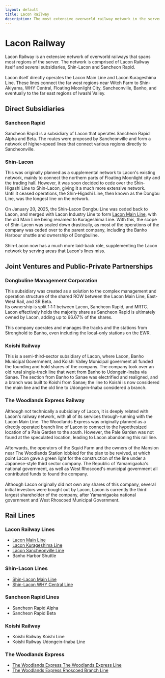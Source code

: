 ```yaml
---
layout: default
title: Lacon Railway
description: The most extensive overworld railway network in the server
---
```


# Lacon Railway

Lacon Railway is an extensive network of overworld railways that spans most regions of the server.
The network is comprised of Lacon Railway itself and several subsidiaries, Shin-Lacon and Sancheon Rapid.
<br><br>
Lacon itself directly operates the Lacon Main Line and Lacon Kurageshima Line. These lines connect the far
west regions near Witch Farm to Shin-Akiyama, WHY Central, Floating Moonlight City, Sancheonville, Banho, and
eventually to the far east regions of Iwashi Valley.

## Direct Subsidiaries

### Sancheon Rapid

Sancheon Rapid is a subsidiary of Lacon that operates Sancheon Rapid Alpha and Beta.
The routes were proposed by Sancheonville and form a network of higher-speed lines that connect various
regions directly to Sancheonville.

### Shin-Lacon

This was originally planned as a supplemental network to Lacon's existing network, mainly to connect
the northern parts of Floating Moonlight city and the trading hall. However, it was soon decided to
cede over the Shin-Higashi Line to Shin-Lacon, giving it a much more extensive network.
<br>Until it ceased operations, the Shin-Higashi Line, then known as the Dongbu Line,
was the longest line on the network.<br><br>
On January 20, 2025, the Shin-Lacon Dongbu Line was ceded back to Lacon, and merged with Lacon Industry Line
to form [Lacon Main Line](lcn-main-line), with the old Main Line being renamed to Kurageshima Line.
With this, the scope of Shin-Lacon was scaled down drastically, as most of the operations of the company
was ceded over to the parent company, including the Banho Harbour shuttle and ownership of Dongbuline.<br><br>
Shin-Lacon now has a much more laid-back role, supplementing the Lacon network by serving areas that Lacon's
lines miss.

## Joint Ventures and Public-Private Partnerships

### Dongbuline Management Corporation

This subsidiary was created as a solution to the complex management and operation structure of the
shared ROW between the Lacon Main Line, East-West Rail, and SR Beta.<br>
Its ownership is split 1:1:1 between Lacon, Sancheon Rapid, and MRTC. Lacon effectively holds
the majority share as Sancheon Rapid is ultimately owned by Lacon, adding up to 66.67%
of the shares.<br><br>
This company operates and manages the tracks and the stations from Stronghold to Banho, even including
the local-only stations on the EWR.

### Koishi Railway

This is a semi-third-sector subsidiary of Lacon, where Lacon, Banho Municipal Government, and Koishi Valley Municipal
goverment all funded the founding and hold shares of the company.
The company took over an old rural single-track line that went from Banho to Udongein-Inaba via Sanae. The section from
Banho to Sanae was electrified and realigned, and a branch was built to Koishi from Sanae; the line to Koishi is now
considered the main line and the old line to Udongein-Inaba considered a branch.

### The Woodlands Express Railway

Although not technically a subsidiary of Lacon, it is deeply related with Lacon's railway network, with all of
its services through-running with the Lacon Main Line. The Woodlands Express was originally planned as a directly
operated branch line of Lacon to connect to the hypothesized location of a Pale Garden to the south.
However, the Pale Garden was not found at the speculated location, leading to Lacon abandoning this rail line.<br><br>
Afterwards, the operators of the Squid Farm and the owners of the Mansion near The Woodlands Station lobbied for the
plan to be revived, at which point Lacon gave a green light for the construction of the line under a Japanese-style
third sector company. The Republic of Yamamigaoka's national government, as well as West Rhoscoed's municipal government
all contributed funds to found the company.<br><br>
Although Lacon originally did not own any shares of this company, several initial investors were bought out by Lacon,
Lacon is currently the third largest shareholder of the company, after Yamamigaoka national government and West Rhoscoed
Municipal Government.

## Rail Lines

### Lacon Railway Lines

- [Lacon Main Line](/rail-lines/lcn-main-line)
- [Lacon Kurageshima Line](/rail-lines/lcn-kurageshima-line)
- [Lacon Sancheonville Line](/rail-lines/lcn-sancheonville-line)
- Banho Harbor Shuttle

### Shin-Lacon Lines

- [Shin-Lacon Main Line](/rail-lines/slcn-main-line)
- [Shin-Lacon WHY Central Line](/rail-lines/slcn-why-central-line)

### Sancheon Rapid Lines

- Sancheon Rapid Alpha
- Sancheon Rapid Beta

### Koishi Railway

- Koishi Railway Koishi Line
- Koishi Railway Udongein-Inaba Line

### The Woodlands Express

- [The Woodlands Express The Woodlands Express Line](/rail-lines/wlx-the-woodlands-express)
- [The Woodlands Express Rhoscoed Branch Line](/rail-lines/wlx-the-woodlands-express)